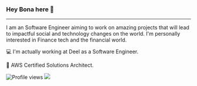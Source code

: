 ### Hey Bona here 👋

---
I am an Software Engineer aiming to work on amazing projects that will lead to impactful social and technology changes on the world. I'm personally interested in Finance tech and the financial world.

💻 I'm actually working at Deel as a Software Engineer.

📜 AWS Certified Solutions Architect.


![Profile views](https://gpvc.arturio.dev/vicotrbb)  <img src="https://img.shields.io/github/followers/vicotrbb?label=Follow" style=" float:left, margin-right:10px" />
